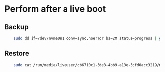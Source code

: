 # Perform after a live boot

## Backup
``` bash
	sudo dd if=/dev/nvme0n1 conv=sync,noerror bs=2M status=progress | gzip -c | split -b 2000m - /run/media/liveuser/cb6710c1-3de3-4bb9-a13e-5cfd0acc3219/nvme0n1.bin.gz
```

## Restore
``` bash
	sudo cat /run/media/liveuser/cb6710c1-3de3-4bb9-a13e-5cfd0acc3219/nvme0n1.bin.gz.* | gzip -dc | dd of=/dev/sda conv=sync,noerror bs=2M status=progress
```